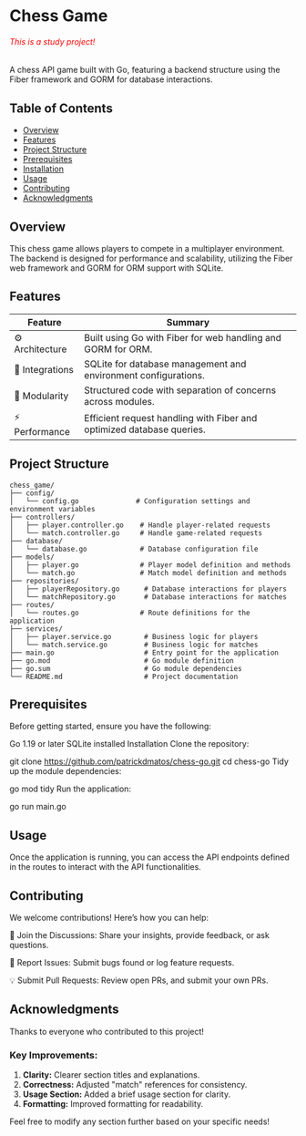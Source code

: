 # Chess Game
<h6 style="color: red;">This is a study project!</h6>

A chess API game built with Go, featuring a backend structure using the Fiber framework and GORM for database interactions.

## Table of Contents
- [Overview](#overview)
- [Features](#features)
- [Project Structure](#project-structure)
- [Prerequisites](#prerequisites)
- [Installation](#installation)
- [Usage](#usage)
- [Contributing](#contributing)
- [Acknowledgments](#acknowledgments)

## Overview
This chess game allows players to compete in a multiplayer environment. The backend is designed for performance and scalability, utilizing the Fiber web framework and GORM for ORM support with SQLite.

## Features
| Feature           | Summary                                                       |
|-------------------|---------------------------------------------------------------|
| ⚙️ Architecture    | Built using Go with Fiber for web handling and GORM for ORM. |
| 🔌 Integrations    | SQLite for database management and environment configurations. |
| 🧩 Modularity      | Structured code with separation of concerns across modules.   |
| ⚡️ Performance     | Efficient request handling with Fiber and optimized database queries. |

## Project Structure
```plaintext
chess_game/
├── config/
│   └── config.go              # Configuration settings and environment variables
├── controllers/
│   ├── player.controller.go    # Handle player-related requests
│   └── match.controller.go     # Handle game-related requests
├── database/
│   └── database.go             # Database configuration file
├── models/
│   ├── player.go               # Player model definition and methods
│   └── match.go                # Match model definition and methods
├── repositories/
│   ├── playerRepository.go      # Database interactions for players
│   └── matchRepository.go       # Database interactions for matches
├── routes/
│   └── routes.go               # Route definitions for the application
├── services/
│   ├── player.service.go        # Business logic for players
│   └── match.service.go         # Business logic for matches
├── main.go                      # Entry point for the application
├── go.mod                       # Go module definition
├── go.sum                       # Go module dependencies
└── README.md                    # Project documentation
```
## Prerequisites
Before getting started, ensure you have the following:

Go 1.19 or later
SQLite installed
Installation
Clone the repository:

git clone https://github.com/patrickdmatos/chess-go.git
cd chess-go
Tidy up the module dependencies:

go mod tidy
Run the application:

go run main.go

## Usage
Once the application is running, you can access the API endpoints defined in the routes to interact with the API functionalities.

## Contributing
We welcome contributions! Here’s how you can help:

💬 Join the Discussions: Share your insights, provide feedback, or ask questions.

🐛 Report Issues: Submit bugs found or log feature requests.

💡 Submit Pull Requests: Review open PRs, and submit your own PRs.

## Acknowledgments
Thanks to everyone who contributed to this project!


### Key Improvements:
1. **Clarity:** Clearer section titles and explanations.
2. **Correctness:** Adjusted "match" references for consistency.
3. **Usage Section:** Added a brief usage section for clarity.
4. **Formatting:** Improved formatting for readability.

Feel free to modify any section further based on your specific needs!
